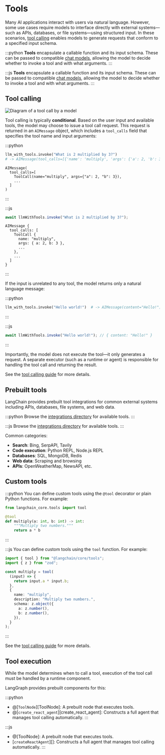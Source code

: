 # Tools

Many AI applications interact with users via natural language. However, some use cases require models to interface directly with external systems—such as APIs, databases, or file systems—using structured input. In these scenarios, [tool calling](../how-tos/tool-calling.md) enables models to generate requests that conform to a specified input schema.

:::python
**Tools** encapsulate a callable function and its input schema. These can be passed to compatible [chat models](https://python.langchain.com/docs/concepts/chat_models), allowing the model to decide whether to invoke a tool and with what arguments.
:::

:::js
**Tools** encapsulate a callable function and its input schema. These can be passed to compatible [chat models](https://js.langchain.com/docs/concepts/chat_models), allowing the model to decide whether to invoke a tool and with what arguments.
:::

## Tool calling

![Diagram of a tool call by a model](./img/tool_call.png)

Tool calling is typically **conditional**. Based on the user input and available tools, the model may choose to issue a tool call request. This request is returned in an `AIMessage` object, which includes a `tool_calls` field that specifies the tool name and input arguments:

:::python

```python
llm_with_tools.invoke("What is 2 multiplied by 3?")
# -> AIMessage(tool_calls=[{'name': 'multiply', 'args': {'a': 2, 'b': 3}, ...}])
```

```
AIMessage(
  tool_calls=[
    ToolCall(name="multiply", args={"a": 2, "b": 3}),
    ...
  ]
)
```

:::

:::js

```typescript
await llmWithTools.invoke("What is 2 multiplied by 3?");
```

```
AIMessage {
  tool_calls: [
    ToolCall {
      name: "multiply",
      args: { a: 2, b: 3 },
      ...
    },
    ...
  ]
}
```

:::

If the input is unrelated to any tool, the model returns only a natural language message:

:::python

```python
llm_with_tools.invoke("Hello world!")  # -> AIMessage(content="Hello!")
```

:::

:::js

```typescript
await llmWithTools.invoke("Hello world!"); // { content: "Hello!" }
```

:::

Importantly, the model does not execute the tool—it only generates a request. A separate executor (such as a runtime or agent) is responsible for handling the tool call and returning the result.

See the [tool calling guide](../how-tos/tool-calling.md) for more details.

## Prebuilt tools

LangChain provides prebuilt tool integrations for common external systems including APIs, databases, file systems, and web data.

:::python
Browse the [integrations directory](https://python.langchain.com/docs/integrations/tools/) for available tools.
:::

:::js
Browse the [integrations directory](https://js.langchain.com/docs/integrations/tools/) for available tools.
:::

Common categories:

- **Search**: Bing, SerpAPI, Tavily
- **Code execution**: Python REPL, Node.js REPL
- **Databases**: SQL, MongoDB, Redis
- **Web data**: Scraping and browsing
- **APIs**: OpenWeatherMap, NewsAPI, etc.

## Custom tools

:::python
You can define custom tools using the `@tool` decorator or plain Python functions. For example:

```python
from langchain_core.tools import tool

@tool
def multiply(a: int, b: int) -> int:
    """Multiply two numbers."""
    return a * b
```

:::

:::js
You can define custom tools using the `tool` function. For example:

```typescript
import { tool } from "@langchain/core/tools";
import { z } from "zod";

const multiply = tool(
  (input) => {
    return input.a * input.b;
  },
  {
    name: "multiply",
    description: "Multiply two numbers.",
    schema: z.object({
      a: z.number(),
      b: z.number(),
    }),
  }
);
```

:::

See the [tool calling guide](../how-tos/tool-calling.md) for more details.

## Tool execution

While the model determines when to call a tool, execution of the tool call must be handled by a runtime component.

LangGraph provides prebuilt components for this:

:::python

- @[`ToolNode`][ToolNode]: A prebuilt node that executes tools.
- @[`create_react_agent`][create_react_agent]: Constructs a full agent that manages tool calling automatically.
  :::

:::js

- @[ToolNode]: A prebuilt node that executes tools.
- [`createReactAgent`][<insert-ref>]: Constructs a full agent that manages tool calling automatically.
  :::
